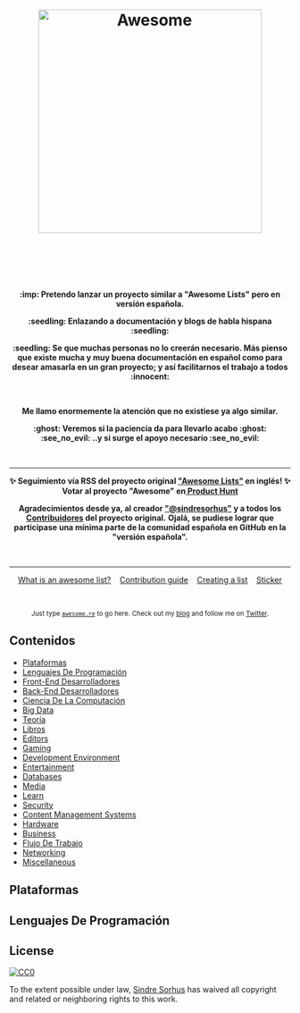 <h1 align="center">
	<img width="400" src="https://cdn.rawgit.com/sindresorhus/awesome/master/media/logo.svg" alt="Awesome">
	<br>
	<br>
</h1>

<br>
<br>

<p align="center">
	<b>:imp: Pretendo lanzar un proyecto similar a "Awesome Lists" pero en versión española.</p>
<p align="center">
    <b>:seedling: Enlazando a documentación y blogs de habla hispana :seedling:</b></b>
</p>
<p align="center">
    <b>:seedling: Se que muchas personas no lo creerán necesario. Más pienso que existe mucha y muy buena documentación en español como para desear amasarla en un gran proyecto; y así facilitarnos el trabajo a todos :innocent:</b>
</p>

<br>

<p align="center">
    <b>Me llamo enormemente la atención que no existiese ya algo similar.</b>
</p>

 <p align="center">
     <b>:ghost: Veremos si la paciencia da para llevarlo acabo :ghost:</b>
     <b>:see_no_evil: ..y si surge el apoyo necesario :see_no_evil:</b>
 </p>
 
 <br>
 
 ---
<p align="center">
	<b>✨ Seguimiento vía RSS del proyecto original <a href="https://awesomeweekly.co">"Awesome Lists"</a> en inglés! ✨</b>
	<b> Votar al proyecto "Awesome" en<a href="https://www.producthunt.com/posts/awesome-weekly"> Product Hunt</a></b>
</p>
<p align="center">
<b>Agradecimientos desde ya, al creador <a href="https://github.com/sindresorhus/">"@sindresorhus"</a> y a todos los <a href="https://github.com/sindresorhus/awesome/graphs/contributors">Contribuidores</a>  del proyecto original.</b>
	<b> Ojalá, se pudiese lograr que participase una mínima parte de la comunidad española en GitHub en la "versión española". </a></b>
</p>

<br>

---

<p align="center">
	<a href="awesome.md">What is an awesome list?</a>&nbsp;&nbsp;&nbsp;
	<a href="contributing.md">Contribution guide</a>&nbsp;&nbsp;&nbsp;
	<a href="create-list.md">Creating a list</a>&nbsp;&nbsp;&nbsp;
	<a href="https://www.stickermule.com/marketplace/10034-awesome">Sticker</a>
</p>

<br>

<p align="center">
	<sub>Just type <a href="https://awesome.re"><code>awesome.re</code></a> to go here. Check out my <a href="https://blog.sindresorhus.com">blog</a> and follow me on <a href="https://twitter.com/sindresorhus">Twitter</a>.</sub>
</p>


## Contenidos

- [Plataformas](#plataformas)
- [Lenguajes De Programación](#lenguajes-de-programación)
- [Front-End Desarrolladores](#front-end-development)
- [Back-End Desarrolladores](#back-end-development)
- [Ciencia De La Computación](#computer-science)
- [Big Data](#big-data)
- [Teoría](#theory)
- [Libros](#libros)
- [Editors](#editors)
- [Gaming](#gaming)
- [Development Environment](#development-environment)
- [Entertainment](#entertainment)
- [Databases](#databases)
- [Media](#media)
- [Learn](#learn)
- [Security](#security)
- [Content Management Systems](#content-management-systems)
- [Hardware](#hardware)
- [Business](#business)
- [Flujo De Trabajo](#flujo-de-trabajo)
- [Networking](#networking)
- [Miscellaneous](#miscellaneous)


## Plataformas

## Lenguajes De Programación

## License

[![CC0](http://mirrors.creativecommons.org/presskit/buttons/88x31/svg/cc-zero.svg)](https://creativecommons.org/publicdomain/zero/1.0/)

To the extent possible under law, [Sindre Sorhus](http://sindresorhus.com) has waived all copyright and related or neighboring rights to this work.
